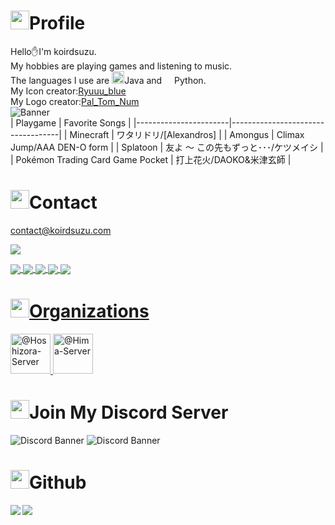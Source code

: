 ## <h1><img src="https://cdn.discordapp.com/emojis/1258786333053419641.webp?size=128&quality=lossless" width="30"/>Profile</h1>
Hello✋I'm koirdsuzu.<br>
My hobbies are playing games and listening to music.<br>
The languages ​​I use are <img src="https://cdn.discordapp.com/emojis/1031060922422267934.webp?size=128&quality=lossless" size="20" height="20" width="20" width="30"/>Java and <img src="https://cdn.discordapp.com/emojis/596577462335307777.webp?size=128&quality=lossless" size="16" height="16" width="16" width="30"/>Python.<br>
My Icon creator:[Ryuuu_blue](https://twitter.com/blue_hat)<br>
My Logo creator:[Pal_Tom_Num](https://twitter.com/left_the_game)<br>
![Banner](https://lh3.googleusercontent.com/BpkcuoUNxjxwAzBVTLjkJPGlmACHpgzj3ARZR-oezHQrJ70_Die0WY4Jkg4aBq8MbvUXBg9_0LyXt_DtnZ4iEbjyAgdnYXcdC4GtNS2KJvHE6Hb9Z_HrRAC9iFTphMhDMw=w1280)<br>
| Playgame              | Favorite Songs                    |
|-----------------------|-----------------------------------|
| Minecraft             | ワタリドリ/[Alexandros]            |
| Amongus               | Climax Jump/AAA DEN-O form        |
| Splatoon              | 友よ ～ この先もずっと･･･/ケツメイシ |
| Pokémon Trading Card Game Pocket | 打上花火/DAOKO&米津玄師  |
## <h1><img src="https://cdn.discordapp.com/emojis/1245750505746202675.gif?size=128&quality=lossless" width="30"/>Contact</h1>
contact@koirdsuzu.com

<a href="https://discordapp.com/users/1012694311130906665" target="_blank"><img src="https://discord-readme-badge.vercel.app/api?id=1012694311130906665"></a>   

<a href="https://discord.com/users/1012694311130906665"><img align="center" src="https://img.shields.io/static/v1?label=Discord&message=koirdsuzu&color=%237289DA&style=flat-square">
  <a href="https://youtube.com/@koirdsuzu"><img align="center" src="https://img.shields.io/static/v1?label=YouTube&message=koirdsuzu&color=f81b1b&style=flat-square">
  <a href="https://twitter.com/koirdsuzu"><img align="center" src="https://img.shields.io/static/v1?label=Twitter&message=koirdsuzu&color=%231DA1F2&style=flat-square">
  <a href="https://www.koirdsuzu.com"><img align="center" src="https://img.shields.io/static/v1?label=Website&message=koirdsuzu&color=f47fff&style=flat-square">
  <a href="https://hima-server.com"><img align="center" src="https://img.shields.io/static/v1?label=Office&message=Hima-Server&color=ffef7f&style=flat-square">
  
## <h1><img src="https://cdn.discordapp.com/emojis/1255893471458492427.webp?size=128&quality=lossless" width="30"/>Organizations</h1>
<a aria-label="Hoshizora-Server" itemprop="follows" class="avatar-group-item" data-hovercard-type="organization" data-hovercard-url="/orgs/Hoshizora-Server/hovercard" data-octo-click="hovercard-link-click" data-octo-dimensions="link_type:self" data-hydro-click="{&quot;event_type&quot;:&quot;user_profile.click&quot;,&quot;payload&quot;:{&quot;profile_user_id&quot;:108934000,&quot;target&quot;:&quot;MEMBER_ORGANIZATION_AVATAR&quot;,&quot;user_id&quot;:155215481,&quot;originating_url&quot;:&quot;https://github.com/yu-solt&quot;}}" data-hydro-click-hmac="60a5ceee46696172a1231732ca048e87e6e305b699adb309cba41d81c71f982f" href="/Hoshizora-Server">
      <img src="https://avatars.githubusercontent.com/u/176555169?s=64&amp;v=4" alt="@Hoshizora-Server" size="64" height="64" width="64" data-view-component="true" class="avatar">
  <a aria-label="Hima-Server" itemprop="follows" class="avatar-group-item" data-hovercard-type="organization" data-hovercard-url="/orgs/Hima-Server/hovercard" data-octo-click="hovercard-link-click" data-octo-dimensions="link_type:self" href="/Hima-Server">
      <img src="https://avatars.githubusercontent.com/u/186317061?s=64&amp;v=4" alt="@Hima-Server" size="64" height="64" width="64" data-view-component="true" class="avatar">
</a></div>

## <h1><img src="https://cdn.discordapp.com/emojis/757830100455784528.webp?size=128&quality=lossless" width="30"/>Join My Discord Server</h1>
  <img src="https://discordapp.com/api/guilds/957886649583415296/widget.png?style=banner2" alt="Discord Banner">

  <img src="https://discordapp.com/api/guilds/1255860289992392796/widget.png?style=banner2" alt="Discord Banner">

## <h1><img src="https://cdn.discordapp.com/emojis/1026933733380603924.webp?size=128&quality=lossless" width="30"/>Github</h1>
<a href="https://github.com/anuraghazra/github-readme-stats">
  <img align="left" src="https://github-readme-stats.vercel.app/api?username=koirdsuzu&count_private=true&show_icons=true" />
</a>
<a href="https://github.com/anuraghazra/github-readme-stats">
  <img align="left" src="https://github-readme-stats.vercel.app/api/top-langs/?username=koirdsuzu" />
</a>
